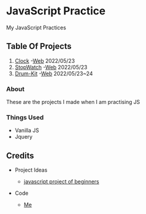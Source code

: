 # JavaScript Practice
My JavaScript Practices

## Table Of Projects 
1. [Clock](Clock/README.md) -[Web](https://sas2k.github.com/JS-Practice/Clock/Index.html) 2022/05/23
2. [StopWatch](StopWatch/README.md) -[Web](https://sas2k.github.com/JS-Practice/StopWatch/index.html) 2022/05/23
3. [Drum-Kit](Drum-Kit/README.md) -[Web](https://sas2k.github.com/JS-Practice/Drum-Kit/Index.html) 2022/05/23~24

### About
These are the projects I made when I am practising JS

### Things Used
- Vanilla JS
- Jquery

## Credits
- Project Ideas
  - [javascript project of beginners](https://mikkegoes.com/javascript-projects-for-beginners/)

- Code
  - [Me](https://github.com/sas2k)
